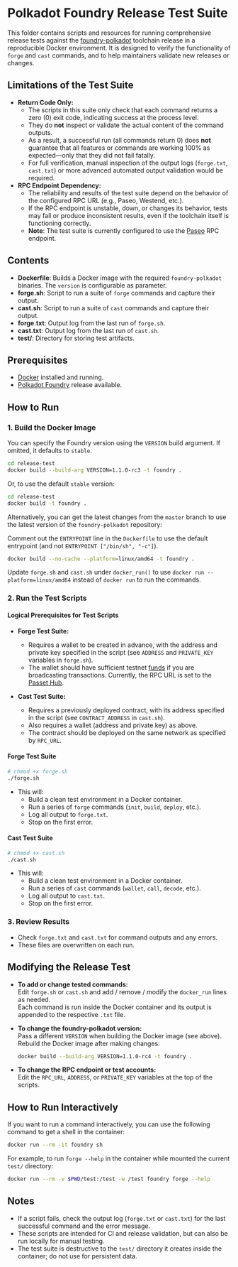 # Polkadot Foundry Release Test Suite

This folder contains scripts and resources for running comprehensive release tests against the [foundry-polkadot](https://github.com/paritytech/foundry-polkadot) toolchain release in a reproducible Docker environment. It is designed to verify the functionality of `forge` and `cast` commands, and to help maintainers validate new releases or changes.

## Limitations of the Test Suite

- **Return Code Only:**
  - The scripts in this suite only check that each command returns a zero (0) exit code, indicating success at the process level.
  - They do **not** inspect or validate the actual content of the command outputs.
  - As a result, a successful run (all commands return 0) does **not** guarantee that all features or commands are working 100% as expected—only that they did not fail fatally.
  - For full verification, manual inspection of the output logs (`forge.txt`, `cast.txt`) or more advanced automated output validation would be required.
- **RPC Endpoint Dependency:**
  - The reliability and results of the test suite depend on the behavior of the configured RPC URL (e.g., Paseo, Westend, etc.).
  - If the RPC endpoint is unstable, down, or changes its behavior, tests may fail or produce inconsistent results, even if the toolchain itself is functioning correctly.
  - **Note**: The test suite is currently configured to use the [Paseo](https://testnet-passet-hub-eth-rpc.polkadot.io) RPC endpoint.

## Contents

- **Dockerfile**: Builds a Docker image with the required `foundry-polkadot` binaries. The `version` is configurable as parameter.
- **forge.sh**: Script to run a suite of `forge` commands and capture their output.
- **cast.sh**: Script to run a suite of `cast` commands and capture their output.
- **forge.txt**: Output log from the last run of `forge.sh`.
- **cast.txt**: Output log from the last run of `cast.sh`.
- **test/**: Directory for storing test artifacts.

## Prerequisites

- [Docker](https://docs.docker.com/get-docker/) installed and running.
- [Polkadot Foundry](https://github.com/paritytech/foundry-polkadot/releases/) release available.

## How to Run

### 1. Build the Docker Image

You can specify the Foundry version using the `VERSION` build argument. If omitted, it defaults to `stable`.

```sh
cd release-test
docker build --build-arg VERSION=1.1.0-rc3 -t foundry .
```

Or, to use the default `stable` version:

```sh
cd release-test
docker build -t foundry .
```

Alternatively, you can get the latest changes from the `master` branch to use the latest version of the `foundry-polkadot` repository:

Comment out the `ENTRYPOINT` line in the `Dockerfile` to use the default entrypoint (and not `ENTRYPOINT ["/bin/sh", "-c"]`).

```sh
docker build --no-cache --platform=linux/amd64 -t foundry .
```

Update `forge.sh` and `cast.sh` under `docker_run()` to use `docker run --platform=linux/amd64` instead of `docker run` to run the commands.

### 2. Run the Test Scripts

#### Logical Prerequisites for Test Scripts

- **Forge Test Suite:**
  - Requires a wallet to be created in advance, with the address and private key specified in the script (see `ADDRESS` and `PRIVATE_KEY` variables in `forge.sh`).
  - The wallet should have sufficient testnet [funds](https://faucet.polkadot.io/?parachain=1111) if you are broadcasting transactions. Currently, the RPC URL is set to the [Passet Hub](https://testnet-passet-hub-eth-rpc.polkadot.io).

- **Cast Test Suite:**
  - Requires a previously deployed contract, with its address specified in the script (see `CONTRACT_ADDRESS` in `cast.sh`).
  - Also requires a wallet (address and private key) as above.
  - The contract should be deployed on the same network as specified by `RPC_URL`.

#### Forge Test Suite

```sh
# chmod +x forge.sh
./forge.sh
```

- This will:
  - Build a clean test environment in a Docker container.
  - Run a series of `forge` commands (`init`, `build`, `deploy`, etc.).
  - Log all output to `forge.txt`.
  - Stop on the first error.

#### Cast Test Suite

```sh
# chmod +x cast.sh
./cast.sh
```

- This will:
  - Build a clean test environment in a Docker container.
  - Run a series of `cast` commands (`wallet`, `call`, `decode`, etc.).
  - Log all output to `cast.txt`.
  - Stop on the first error.

### 3. Review Results

- Check `forge.txt` and `cast.txt` for command outputs and any errors.
- These files are overwritten on each run.

## Modifying the Release Test

- **To add or change tested commands:**  
  Edit `forge.sh` or `cast.sh` and add / remove / modify the `docker_run` lines as needed.  
  Each command is run inside the Docker container and its output is appended to the respective `.txt` file.

- **To change the foundry-polkadot version:**  
  Pass a different `VERSION` when building the Docker image (see above).  
  Rebuild the Docker image after making changes:

  ```sh
  docker build --build-arg VERSION=1.1.0-rc4 -t foundry .
  ```

- **To change the RPC endpoint or test accounts:**  
  Edit the `RPC_URL`, `ADDRESS`, or `PRIVATE_KEY` variables at the top of the scripts.

## How to Run Interactively

If you want to run a command interactively, you can use the following command to get a shell in the container:

```sh
docker run --rm -it foundry sh
```

For example, to run `forge --help` in the container while mounted the current `test/` directory:

```sh
docker run --rm -v $PWD/test:/test -w /test foundry forge --help
```

## Notes

- If a script fails, check the output log (`forge.txt` or `cast.txt`) for the last successful command and the error message.
- These scripts are intended for CI and release validation, but can also be run locally for manual testing.
- The test suite is destructive to the `test/` directory it creates inside the container; do not use for persistent data.
